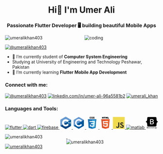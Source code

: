 <h1 align="center">Hi👋 I'm Umer Ali</h1>
<h3 align="center">Passionate Flutter Developer 🖥 building beautiful Mobile Apps</h3>

<img width="48%" align="right" alt="coding" src = "https://i.pinimg.com/originals/7b/0e/3e/7b0e3e99ab07ba3b6a7a5505ae47ec02.gif">
<p align="left"> <img src="https://komarev.com/ghpvc/?username=umeralikhan403&label=Profile%20views&color=0e75b6&style=flat" alt="umeralikhan403" /> </p>

<p align="left"> <a href="https://twitter.com/@umeralikhan403" target="blank"><img src="https://img.shields.io/twitter/follow/@umeralikhan403?logo=twitter&style=for-the-badge" alt="@umeralikhan403" /></a> </p>

- 🔭 I’m currently student of **Computer System Engineering**
-  Studying at University of Engineering and Technology Peshawar, Pakistan 
- 🌱 I’m currently learning **Flutter Mobile App Development**

<h3 align="left">Connect with me:</h3>
<p align="left">
<a href="https://twitter.com/@umeralikhan403" target="blank"><img align="center" src="https://raw.githubusercontent.com/rahuldkjain/github-profile-readme-generator/master/src/images/icons/Social/twitter.svg" alt="@umeralikhan403" height="30" width="40" /></a>
<a href="https://linkedin.com/in/linkedin.com/in/umer-ali-96a5581b2" target="blank"><img align="center" src="https://raw.githubusercontent.com/rahuldkjain/github-profile-readme-generator/master/src/images/icons/Social/linked-in-alt.svg" alt="linkedin.com/in/umer-ali-96a5581b2" height="30" width="40" /></a>
<a href="https://instagram.com/umerali_khan" target="blank"><img align="center" src="https://raw.githubusercontent.com/rahuldkjain/github-profile-readme-generator/master/src/images/icons/Social/instagram.svg" alt="umerali_khan" height="30" width="40" /></a>
</p>

<h3 align="left">Languages and Tools:</h3>
<p align="left"> 
<a href="https://flutter.dev" target="_blank" rel="noreferrer"> <img src="https://www.vectorlogo.zone/logos/flutterio/flutterio-icon.svg" alt="flutter" width="40" height="40"/> </a>
<a href="https://dart.dev" target="_blank" rel="noreferrer"> <img src="https://www.vectorlogo.zone/logos/dartlang/dartlang-icon.svg" alt="dart" width="40" height="40"/> </a>
<a href="https://firebase.google.com/" target="_blank" rel="noreferrer"> <img src="https://www.vectorlogo.zone/logos/firebase/firebase-icon.svg" alt="firebase" width="40" height="40"/> </a>
<a href="https://www.w3schools.com/cpp/" target="_blank" rel="noreferrer"> <img src="https://raw.githubusercontent.com/devicons/devicon/master/icons/cplusplus/cplusplus-original.svg" alt="cplusplus" width="40" height="40"/> </a>
 </a> <a href="https://www.cprogramming.com/" target="_blank" rel="noreferrer"> <img src="https://raw.githubusercontent.com/devicons/devicon/master/icons/c/c-original.svg" alt="c" width="40" height="40"/> </a>  <a href="https://www.w3schools.com/css/" target="_blank" rel="noreferrer"> <img src="https://raw.githubusercontent.com/devicons/devicon/master/icons/css3/css3-original-wordmark.svg" alt="css3" width="40" height="40"/> </a>   <a href="https://www.w3.org/html/" target="_blank" rel="noreferrer"> <img src="https://raw.githubusercontent.com/devicons/devicon/master/icons/html5/html5-original-wordmark.svg" alt="html5" width="40" height="40"/> </a> <a href="https://developer.mozilla.org/en-US/docs/Web/JavaScript" target="_blank" rel="noreferrer"> <img src="https://raw.githubusercontent.com/devicons/devicon/master/icons/javascript/javascript-original.svg" alt="javascript" width="40" height="40"/> </a> <a href="https://www.mathworks.com/" target="_blank" rel="noreferrer"> <img src="https://upload.wikimedia.org/wikipedia/commons/2/21/Matlab_Logo.png" alt="matlab" width="40" height="40"/> </a>
<a href="https://getbootstrap.com" target="_blank" rel="noreferrer"> <img src="https://raw.githubusercontent.com/devicons/devicon/master/icons/bootstrap/bootstrap-plain-wordmark.svg" alt="bootstrap" width="40" height="40"/> 
 </p>

<p><img width="40%" align="left" src="https://github-readme-stats.vercel.app/api/top-langs?username=umeralikhan403&show_icons=true&locale=en&layout=compact" alt="umeralikhan403" /></p>

<p>&nbsp;<img width="60%" align="right" src="https://github-readme-stats.vercel.app/api?username=umeralikhan403&show_icons=true&locale=en" alt="umeralikhan403" /></p>

<p><img align="center" src="https://github-readme-streak-stats.herokuapp.com/?user=umeralikhan403&" alt="umeralikhan403" /></p>
